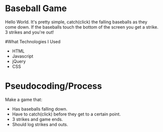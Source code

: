 # Baseball Game
Hello World.  It's pretty simple, catch(click) the falling baseballs as they come down.  If the baseballs touch the bottom of the screen you get a strike.  3 strikes and you're out!

#What Technologies I Used
* HTML
* Javascript
* jQuery
* CSS

# Pseudocoding/Process
Make a game that:
* Has baseballs falling down.
* Have to catch(click) before they get to a certain point.
* 3 strikes and game ends.
* Should log strikes and outs.






